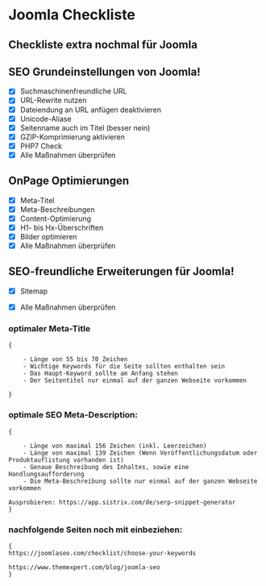 # Joomla Checkliste
## Checkliste extra nochmal für Joomla

## SEO Grundeinstellungen von Joomla!

- [x] Suchmaschinenfreundliche URL
- [x] URL-Rewrite nutzen
- [x] Dateiendung an URL anfügen deaktivieren
- [x] Unicode-Aliase
- [x] Seitenname auch im Titel (besser nein)
- [x] GZIP-Komprimierung aktivieren
- [x] PHP7 Check
- [x] Alle Maßnahmen überprüfen

## OnPage Optimierungen

- [x] Meta-Titel
- [x] Meta-Beschreibungen
- [x] Content-Optimierung
- [x] H1- bis Hx-Überschriften
- [x] Bilder optimieren
- [x] Alle Maßnahmen überprüfen

## SEO-freundliche Erweiterungen für Joomla!

- [x] Sitemap
- [x] Alle Maßnahmen überprüfen


### optimaler Meta-Title

```
{

    - Länge von 55 bis 70 Zeichen
    - Wichtige Keywords für die Seite sollten enthalten sein
    - Das Haupt-Keyword sollte am Anfang stehen
    - Der Seitentitel nur einmal auf der ganzen Webseite vorkommen

}
```

### optimale SEO Meta-Description:

```
{

    - Länge von maximal 156 Zeichen (inkl. Leerzeichen)
    - Länge von maximal 139 Zeichen (Wenn Veröffentlichungsdatum oder Produktauflistung vorhanden ist)
    - Genaue Beschreibung des Inhaltes, sowie eine Handlungsaufforderung
    - Die Meta-Beschreibung sollte nur einmal auf der ganzen Webseite vorkommen

Ausprobieren: https://app.sistrix.com/de/serp-snippet-generator
}
```

### nachfolgende Seiten noch mit einbeziehen:

```
{
https://joomlaseo.com/checklist/choose-your-keywords

https://www.themexpert.com/blog/joomla-seo
}
```
